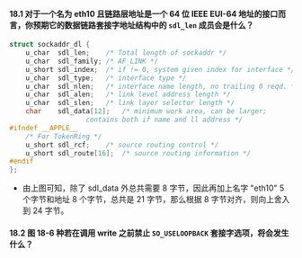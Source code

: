 #### 18.1 对于一个名为 eth10 且链路层地址是一个 64 位 IEEE EUI-64 地址的接口而言，你预期它的数据链路套接字地址结构中的 `sdl_len` 成员会是什么？

~~~C
struct sockaddr_dl {
    u_char  sdl_len;    /* Total length of sockaddr */
    u_char  sdl_family; /* AF_LINK */
    u_short sdl_index;  /* if != 0, system given index for interface */
    u_char  sdl_type;   /* interface type */
    u_char  sdl_nlen;   /* interface name length, no trailing 0 reqd. */
    u_char  sdl_alen;   /* link level address length */
    u_char  sdl_slen;   /* link layer selector length */
    char    sdl_data[12];   /* minimum work area, can be larger;
                   contains both if name and ll address */
#ifndef __APPLE__
    /* For TokenRing */
    u_short sdl_rcf;    /* source routing control */
    u_short sdl_route[16];  /* source routing information */
#endif
};
~~~

  * 由上图可知，除了 sdl_data 外总共需要 8 字节，因此再加上名字 "eth10" 5 个字节和地址 8 个字节，总共是 21 字节，那么根据 8 字节对齐，则向上舍入到 24 字节。

#### 18.2 图 18-6 种若在调用 write 之前禁止 `SO_USELOOPBACK` 套接字选项，将会发生什么？

  